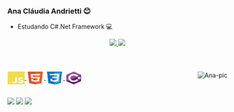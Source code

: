 ### Ana Cláudia Andrietti 😊

- Estudando C#.Net Framework 💻

<div align="center">
  <a href="https://github.com/ana-andrietti">
  <img height="130em" src="https://github-readme-stats.vercel.app/api?username=ana-andrietti&show_icons=true&theme=dracula&include_all_commits=true&count_private=true"/>
  <img height="130em" src="https://github-readme-stats.vercel.app/api/top-langs/?username=ana-andrietti&layout=compact&langs_count=7&theme=dracula"/>
</div>
  
  #
  
 <div style="display: inline_block"><br>
  <img align="center" alt="Rafa-Js" height="30" width="40" src="https://raw.githubusercontent.com/devicons/devicon/master/icons/javascript/javascript-plain.svg">
  <img align="center" alt="Rafa-HTML" height="30" width="40" src="https://raw.githubusercontent.com/devicons/devicon/master/icons/html5/html5-original.svg">
  <img align="center" alt="Rafa-CSS" height="30" width="40" src="https://raw.githubusercontent.com/devicons/devicon/master/icons/css3/css3-original.svg">
  <img align="center" alt="Rafa-Csharp" height="30" width="40" src="https://raw.githubusercontent.com/devicons/devicon/master/icons/csharp/csharp-original.svg">
  <img align="right" alt="Ana-pic" src="https://cdn.discordapp.com/attachments/900576348505002077/900581611865767966/picasion.com_878d72cc3c82b1d2fab7a62c59548a2a.gif">
</div>
 
  ##
  
 <div> 
  <a href="https://instagram.com/ana__andrietti" target="_blank"><img src="https://img.shields.io/badge/-Instagram-%23E4405F?style=for-the-badge&logo=instagram&logoColor=white" target="_blank"></a> 
  <a href = "mailto:andriettianaclaudia@gmail.com"><img src="https://img.shields.io/badge/-Gmail-%23333?style=for-the-badge&logo=gmail&logoColor=white" target="_blank"></a>
  <a href="https://www.linkedin.com/in/ana-claudia-andrietti" target="_blank"><img src="https://img.shields.io/badge/-LinkedIn-%230077B5?style=for-the-badge&logo=linkedin&logoColor=white" target="_blank"></a> 
 
 
</div>
